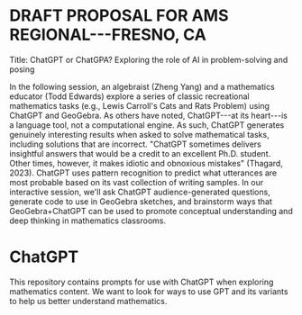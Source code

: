 # DRAFT PROPOSAL FOR AMS REGIONAL---FRESNO, CA
Title: ChatGPT or ChatGPA? Exploring the role of AI in problem-solving and posing

In the following session, an algebraist (Zheng Yang) and a mathematics educator (Todd Edwards) explore a series of classic recreational mathematics tasks (e.g., Lewis Carroll's Cats and Rats Problem) using ChatGPT and GeoGebra. As others have noted, ChatGPT---at its heart---is a language tool, not a computational engine. As such, ChatGPT generates genuinely interesting results when asked to solve mathematical tasks, including solutions that are incorrect. "ChatGPT sometimes delivers insightful answers that would be a credit to an excellent Ph.D. student. Other times, however, it makes idiotic and obnoxious mistakes" (Thagard, 2023).
ChatGPT uses pattern recognition to predict what utterances are most probable based on its vast collection of writing samples. In our interactive session, we'll ask ChatGPT audience-generated questions, generate code to use in GeoGebra sketches, and brainstorm ways that GeoGebra+ChatGPT can be used to promote conceptual understanding and deep thinking in mathematics classrooms.


# ChatGPT
This repository contains prompts for use with ChatGPT when exploring mathematics content.
We want to look for ways to use GPT and its variants to help us better understand mathematics.
